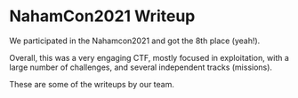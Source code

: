 # NahamCon2021 Writeup


We participated in the Nahamcon2021 and got the 8th place (yeah!). 

Overall, this was a very engaging CTF, mostly focused in exploitation, with a large number of challenges, and several independent tracks (missions).

These are some of the writeups by our team.
